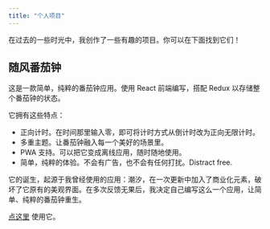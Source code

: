 ```yaml
---
title: "个人项目"
---
```


在过去的一些时光中，我创作了一些有趣的项目。你可以在下面找到它们！

## 随风番茄钟
这是一款简单，纯粹的番茄钟应用。使用 React 前端编写，搭配 Redux 以存储整个番茄钟的状态。

它拥有这些特点：
- 正向计时。在时间那里输入零，即可将计时方式从倒计时改为正向无限计时。
- 多重主题。让番茄钟融入每一个美好的场景里。
- PWA 支持。可以把它变成离线应用，随时随地使用。
- 简单，纯粹的体验。不会有广告，也不会有任何打扰。Distract free.

它的诞生，起源于我曾经使用的应用：潮汐，在一次更新中加入了商业化元素，破坏了它原有的美观界面。在多次反馈无果后，我决定自己编写这么一个应用，让简单、纯粹的番茄钟重生。

[点这里](https://随风.草.ltd) 使用它。